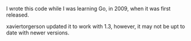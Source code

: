 I wrote this code while I was learning Go, in 2009, when it was first released.

xaviertorgerson updated it to work with 1.3, however, it may not be upt to date with newer versions.

